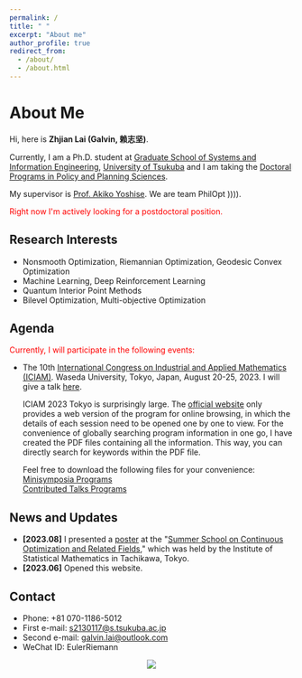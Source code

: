 ```yaml
---
permalink: /
title: " "
excerpt: "About me"
author_profile: true
redirect_from: 
  - /about/
  - /about.html
---
```


# About Me


Hi, here is **Zhjian Lai (Galvin, 赖志坚)**. 

Currently, I am a Ph.D. student at [Graduate School of Systems and Information Engineering](https://www.sie.tsukuba.ac.jp/eng/), [University of Tsukuba](https://www.tsukuba.ac.jp/en/) and I am taking the [Doctoral Programs in Policy and Planning Sciences](https://www.sk.tsukuba.ac.jp/PPS/en/). 

My supervisor is [Prof. Akiko Yoshise](https://infoshako.sk.tsukuba.ac.jp/~yoshise/). We are team PhilOpt )))). 

<font color='red'>Right now I'm actively looking for a postdoctoral position.</font> 

## Research Interests

- Nonsmooth Optimization, Riemannian Optimization, Geodesic Convex Optimization
- Machine Learning, Deep Reinforcement Learning
- Quantum Interior Point Methods
- Bilevel Optimization, Multi-objective Optimization

## Agenda

<font color='red'>Currently, I will participate in the following events:</font> 

 - The 10th [International Congress on Industrial and Applied Mathematics (ICIAM)](https://iciam2023.org/). 
	Waseda University, Tokyo, Japan, August 20-25, 2023. 
	I will give a talk [here](https://iciam2023.org/registered_data?id=01064).
	
	ICIAM 2023 Tokyo is surprisingly large. The [official website](https://iciam2023.org/accepted_ms) only provides a web version of the program for online browsing, in which the details of each session need to be opened one by one to view.
	For the convenience of globally searching program information in one go, I have created the PDF files containing all the information. This way, you can directly search for keywords within the PDF file.

	Feel free to download the following files for your convenience:\
	[Minisymposia Programs](https://galvinlai.github.io/files/ICIAM2023_whole_program/whole_program_minisymposia.pdf)\
	[Contributed Talks Programs](https://galvinlai.github.io/files/ICIAM2023_whole_program/whole_program_contributed_talks.pdf)


## News and Updates

- **[2023.08]** I presented a [poster](https://galvinlai.github.io/talks/) at the "[Summer School on Continuous Optimization and Related Fields](https://www.ism.ac.jp/~mirai/sscoke/2023/)," which was held by the Institute of Statistical Mathematics in Tachikawa, Tokyo. 
- **[2023.06]** Opened this website.

## Contact

 - Phone: +81 070-1186-5012
 - First e-mail: s2130117@s.tsukuba.ac.jp
 - Second e-mail: galvin.lai@outlook.com
 - WeChat ID: EulerRiemann


<center>
<a href='https://clustrmaps.com/site/1bv2n'  title='Visit tracker'><img src='//clustrmaps.com/map_v2.png?cl=ffffff&w=300&t=tt&d=J6_1YGeLg-J7t5ToGOrm1lj_HeE4j7CR-SSuDJOBqso'/></a>
</center>
